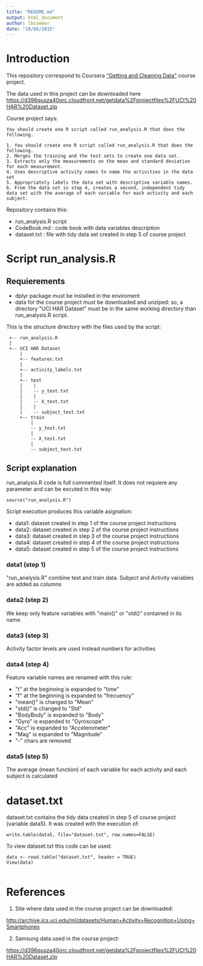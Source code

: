 ```yaml
---
title: "README.md"
output: html_document
author: lbcommer
date: "18/08/2015"
---
```


# Introduction

This repository correspond to Coursera ["Getting and Cleaning Data"](https://www.coursera.org/course/getdata) course project. 

The data used in this project can be downloaded here
<https://d396qusza40orc.cloudfront.net/getdata%2Fprojectfiles%2FUCI%20HAR%20Dataset.zip>

Course project says:
```
You should create one R script called run_analysis.R that does the following. 

1. You should create one R script called run_analysis.R that does the following. 
2. Merges the training and the test sets to create one data set.
3. Extracts only the measurements on the mean and standard deviation for each measurement. 
4. Uses descriptive activity names to name the activities in the data set
5. Appropriately labels the data set with descriptive variable names. 
6. From the data set in step 4, creates a second, independent tidy data set with the average of each variable for each activity and each subject.
```

Repository contains this:

* run_analysis.R script
* CodeBook.md : code book with data variables description
* dataset.txt : file with tidy data set created in step 5 of course project  

# Script run_analysis.R

## Requierements 

* dplyr package must be installed in the enviroment
* data for the course project must be downloaded and unziped:
so, a directory "UCI HAR Dataset" must be in the same working directory than run_analysis.R script. 

This is the structure directory with the files used by the script:

```
 +-- run_analysis.R
 |
 +-- UCI HAR Dataset
     |
     +-- features.txt
     |
     +-- activity_labels.txt
     |
     +-- test
     |    |
     |    -- y_test.txt
     |    |
     |    -- X_test.txt
     |    |
     |    -- subject_test.txt        
     +-- train
         |
         -- y_test.txt
         |
         -- X_test.txt
         |
         -- subject_test.txt          
```

## Script explanation 

run_analysis.R code is full commented itself. It does not requiere any parameter and can be excuted in this way:

```
source("run_analysis.R")
```

Script execution produces this variable asignation:

* data1: dataset created in step 1 of the course project instructions
* data2: dataset created in step 2 of the course project instructions
* data3: dataset created in step 3 of the course project instructions
* data4: dataset created in step 4 of the course project instructions
* data5: dataset created in step 5 of the course project instructions


### data1 (step 1)

"run_analysis.R" combine test and train data. Subject and Activity variables are added as columns

### data2 (step 2)

We keep only feature variables with "main()" or "std()" contained in its name. 

### data3 (step 3)

Activity factor levels are used instead numbers for activities

### data4 (step 4)

Feature variable names are renamed with this rule:

* "t" at the beginning is expanded to "time"
* "f" at the beginning is expanded to "frecuency"
* "mean()" is changed to "Mean"
* "std()" is changed to "Std"
* "BodyBody" is expanded to "Body"
* "Gyro" is expanded to "Gyroscope"
* "Acc" is expanded to "Accelerometer"
* "Mag" is expanded to "Magnitude"
* "-" chars are removed

### data5 (step 5)

The average (mean function) of each variable for each activity and each subject is calculated
 
# dataset.txt

dataset.txt contains the tidy data created in step 5 of course project (variable data5). It was created with the execution of:

```
write.table(data5, file="dataset.txt", row.names=FALSE)
```


To view dataset.txt this code can be used:

```
data <- read.table("dataset.txt", header = TRUE) 
View(data)
    
```

# References
1. Site where data used in the course project can be downloaded:

<http://archive.ics.uci.edu/ml/datasets/Human+Activity+Recognition+Using+Smartphones>


2. Samsung data used in the course project:

<https://d396qusza40orc.cloudfront.net/getdata%2Fprojectfiles%2FUCI%20HAR%20Dataset.zip>